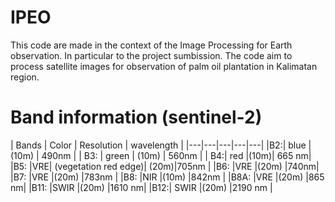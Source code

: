 # IPEO
This code are made in the context of the Image Processing for Earth observation. In particular to the project sumbission. The code aim to process satellite images for observation of palm oil plantation in Kalimatan region.

# Band information (sentinel-2)
| Bands  | Color  | Resolution  |  wavelength | 
|---|---|---|---|---|
|B2:| blue | (10m) | 490nm |
| B3: |  green | (10m) | 560nm |
| B4:| red |(10m)| 665 nm|
|B5: |VRE| (vegetation red edge)| (20m)|705nm |
|B6: |VRE |(20m) |740nm| 
|B7: |VRE |(20m) |783nm |
|B8: |NIR |(10m) |842nm |
|B8A: |VRE |(20m) |865 nm|
|B11: |SWIR |(20m) |1610 nm|
|B12:| SWIR |(20m) |2190 nm |
